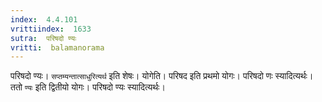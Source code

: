 ```yaml
---
index:  4.4.101
vrittiindex:  1633
sutra:  परिषदो ण्यः
vritti:  balamanorama 
---
```


परिषदो ण्यः। `सप्तम्यन्तात्साधुरित्यर्थ` इति शेषः। योगेति। परिषद इति प्रथमो योगः। परिषदो णः स्यादित्यर्थः। ततो `ण्यः` इति द्वितीयो योगः। परिषदो ण्यः स्यादित्यर्थः। 

